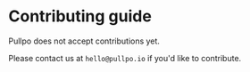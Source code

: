 # Contributing guide

Pullpo does not accept contributions yet.

Please contact us at `hello@pullpo.io` if you'd like to contribute.

